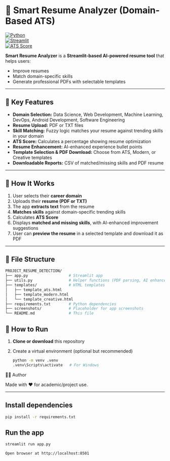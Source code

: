 # 📄 Smart Resume Analyzer (Domain-Based ATS)

[![Python](https://img.shields.io/badge/Python-3.13-blue)](https://www.python.org/)  
[![Streamlit](https://img.shields.io/badge/Streamlit-1.26.1-orange)](https://streamlit.io/)  
[![ATS Score](https://img.shields.io/badge/ATS-Ready-green)](https://en.wikipedia.org/wiki/Applicant_tracking_system)  

**Smart Resume Analyzer** is a **Streamlit-based AI-powered resume tool** that helps users:

- Improve resumes
- Match domain-specific skills
- Generate professional PDFs with selectable templates

---

## 🚀 Key Features

- **Domain Selection:** Data Science, Web Development, Machine Learning, DevOps, Android Development, Software Engineering  
- **Resume Upload:** PDF or TXT files  
- **Skill Matching:** Fuzzy logic matches your resume against trending skills in your domain  
- **ATS Score:** Calculates a percentage showing resume optimization  
- **Resume Enhancement:** AI-enhanced experience bullet points  
- **Template Selection & PDF Download:** Choose from ATS, Modern, or Creative templates  
- **Downloadable Reports:** CSV of matched/missing skills and PDF resume  

---

## 🧠 How It Works

1. User selects their **career domain**  
2. Uploads their **resume (PDF or TXT)**  
3. The app **extracts text** from the resume  
4. **Matches skills** against domain-specific trending skills  
5. Calculates **ATS Score**  
6. Displays **matched and missing skills**, with AI-enhanced improvement suggestions  
7. User can **preview the resume** in a selected template and download it as PDF  

---

<!--## 🖼 App Preview

**1️⃣ Dashboard with Domain Selection & File Upload**  
![Dashboard](screenshots/dashboard.png)  

**2️⃣ Skills Analysis & ATS Score**  
![ATS Score](screenshots/ats_score.png)  

**3️⃣ Template Preview & Download**  
![Template Preview](screenshots/template_preview.png)  

---
-->

## 📂 File Structure

```bash
PROJECT_RESUME_DETECTION/
├── app.py                  # Streamlit app
├── utils.py                # Helper functions (PDF parsing, AI enhancement, PDF rendering)
├── templates/              # HTML templates
│   ├── template_ats.html
│   ├── template_modern.html
│   └── template_creative.html
├── requirements.txt        # Python dependencies
├── screenshots/            # Placeholder for app screenshots
└── README.md               # This file
```


## 📁 How to Run

1. **Clone or download** this repository
2. Create a virtual environment (optional but recommended)

   ```bash
   python -m venv .venv
   .venv\Scripts\activate   # For Windows
👨‍💻 Author

Made with ❤️ for academic/project use.


---
## Install dependencies
```bash
pip install -r requirements.txt

```
## Run the app
```bash
streamlit run app.py
```
```bash
Open browser at http://localhost:8501
```

